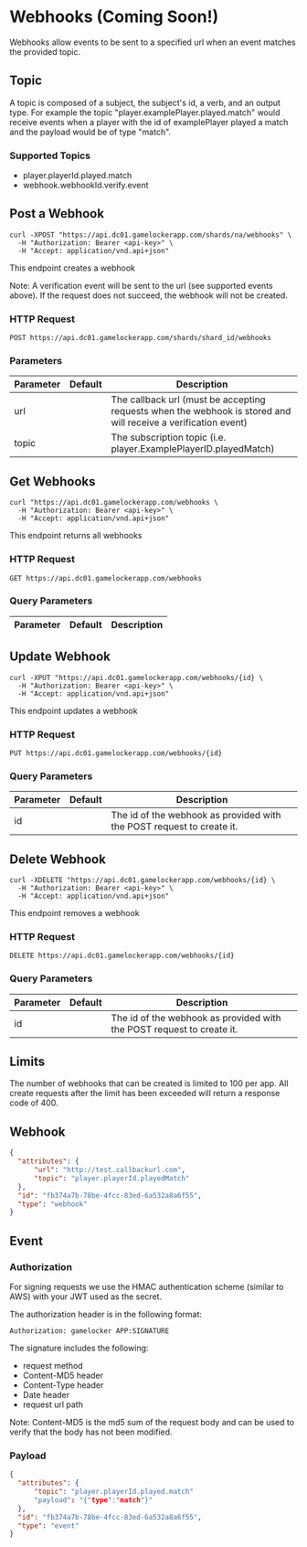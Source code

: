 # Webhooks (Coming Soon!)

Webhooks allow events to be sent to a specified url when an event matches the provided topic.

## Topic

A topic is composed of a subject, the subject's id, a verb, and an output type. For example the topic "player.examplePlayer.played.match" would receive events when a player with the id of examplePlayer played a match and the payload would be of type "match".

### Supported Topics

- player.playerId.played.match
- webhook.webhookId.verify.event

## Post a Webhook

```shell
curl -XPOST "https://api.dc01.gamelockerapp.com/shards/na/webhooks" \
  -H "Authorization: Bearer <api-key>" \
  -H "Accept: application/vnd.api+json"
```

This endpoint creates a webhook

Note: A verification event will be sent to the url (see supported events above). If the request does not succeed, the webhook will not be created.

### HTTP Request

`POST https://api.dc01.gamelockerapp.com/shards/shard_id/webhooks`

### Parameters

Parameter | Default | Description
--------- | ------- | -----------
url       |         | The callback url (must be accepting requests when the webhook is stored and will receive a verification event)
topic     |         | The subscription topic (i.e. player.ExamplePlayerID.playedMatch)

## Get Webhooks

```shell
curl "https://api.dc01.gamelockerapp.com/webhooks \
  -H "Authorization: Bearer <api-key>" \
  -H "Accept: application/vnd.api+json"
```

This endpoint returns all webhooks

### HTTP Request

`GET https://api.dc01.gamelockerapp.com/webhooks`

### Query Parameters

Parameter | Default | Description
--------- | ------- | -----------

## Update Webhook

```shell
curl -XPUT "https://api.dc01.gamelockerapp.com/webhooks/{id} \
  -H "Authorization: Bearer <api-key>" \
  -H "Accept: application/vnd.api+json"
```

This endpoint updates a webhook

### HTTP Request

`PUT https://api.dc01.gamelockerapp.com/webhooks/{id}`

### Query Parameters

Parameter | Default | Description
--------- | ------- | -----------
id        |         | The id of the webhook as provided with the POST request to create it.

## Delete Webhook

```shell
curl -XDELETE "https://api.dc01.gamelockerapp.com/webhooks/{id} \
  -H "Authorization: Bearer <api-key>" \
  -H "Accept: application/vnd.api+json"
```

This endpoint removes a webhook

### HTTP Request

`DELETE https://api.dc01.gamelockerapp.com/webhooks/{id}`

### Query Parameters

Parameter | Default | Description
--------- | ------- | -----------
id        |         | The id of the webhook as provided with the POST request to create it.

## Limits

The number of webhooks that can be created is limited to 100 per app. All create requests after the limit has been exceeded will return a response code of 400.

## Webhook

```json
{
  "attributes": {
      "url": "http://test.callbackurl.com",
      "topic": "player.playerId.playedMatch"
  },
  "id": "fb374a7b-78be-4fcc-83ed-6a532a8a6f55",
  "type": "webhook"
}
```

## Event

### Authorization

For signing requests we use the HMAC authentication scheme (similar to AWS) with your JWT used as the secret.

The authorization header is in the following format:

```
Authorization: gamelocker APP:SIGNATURE
```

The signature includes the following:

- request method
- Content-MD5 header
- Content-Type header
- Date header
- request url path

Note: Content-MD5 is the md5 sum of the request body and can be used to verify that the body has not been modified.

### Payload

```json
{
  "attributes": {
      "topic": "player.playerId.played.match"
      "payload": "{"type":"match"}"
  },
  "id": "fb374a7b-78be-4fcc-83ed-6a532a8a6f55",
  "type": "event"
}
```

